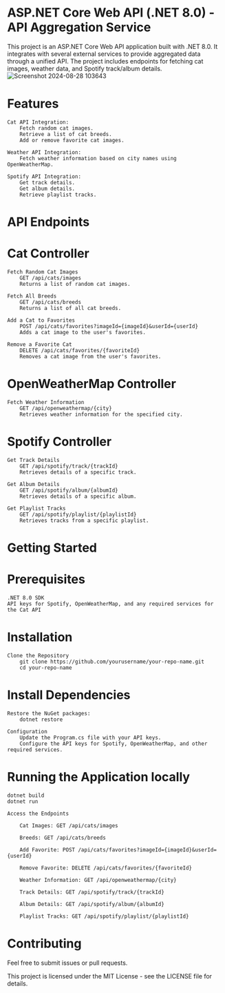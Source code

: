 # ASP.NET Core Web API (.NET 8.0) - API Aggregation Service

This project is an ASP.NET Core Web API application built with .NET 8.0. It integrates with several external services to provide aggregated data through a unified API. The project includes endpoints for fetching cat images, weather data, and Spotify track/album details.
![Screenshot 2024-08-28 103643](https://github.com/user-attachments/assets/e92560e8-1fdd-4aac-816f-49c2f2026051)

# Features

    Cat API Integration:
        Fetch random cat images.
        Retrieve a list of cat breeds.
        Add or remove favorite cat images.

    Weather API Integration:
        Fetch weather information based on city names using OpenWeatherMap.

    Spotify API Integration:
        Get track details.
        Get album details.
        Retrieve playlist tracks.

# API Endpoints
# Cat Controller

    Fetch Random Cat Images
        GET /api/cats/images
        Returns a list of random cat images.

    Fetch All Breeds
        GET /api/cats/breeds
        Returns a list of all cat breeds.

    Add a Cat to Favorites
        POST /api/cats/favorites?imageId={imageId}&userId={userId}
        Adds a cat image to the user's favorites.

    Remove a Favorite Cat
        DELETE /api/cats/favorites/{favoriteId}
        Removes a cat image from the user's favorites.

# OpenWeatherMap Controller

    Fetch Weather Information
        GET /api/openweathermap/{city}
        Retrieves weather information for the specified city.

# Spotify Controller

    Get Track Details
        GET /api/spotify/track/{trackId}
        Retrieves details of a specific track.

    Get Album Details
        GET /api/spotify/album/{albumId}
        Retrieves details of a specific album.

    Get Playlist Tracks
        GET /api/spotify/playlist/{playlistId}
        Retrieves tracks from a specific playlist.

# Getting Started
# Prerequisites

    .NET 8.0 SDK
    API keys for Spotify, OpenWeatherMap, and any required services for the Cat API

# Installation

    Clone the Repository
        git clone https://github.com/yourusername/your-repo-name.git
        cd your-repo-name

# Install Dependencies

    Restore the NuGet packages:
        dotnet restore

    Configuration
        Update the Program.cs file with your API keys.
        Configure the API keys for Spotify, OpenWeatherMap, and other required services.

# Running the Application locally

    dotnet build
    dotnet run

    Access the Endpoints

        Cat Images: GET /api/cats/images

        Breeds: GET /api/cats/breeds

        Add Favorite: POST /api/cats/favorites?imageId={imageId}&userId={userId}

        Remove Favorite: DELETE /api/cats/favorites/{favoriteId}

        Weather Information: GET /api/openweathermap/{city}

        Track Details: GET /api/spotify/track/{trackId}

        Album Details: GET /api/spotify/album/{albumId}

        Playlist Tracks: GET /api/spotify/playlist/{playlistId}

# Contributing

Feel free to submit issues or pull requests. 

This project is licensed under the MIT License - see the LICENSE file for details.
